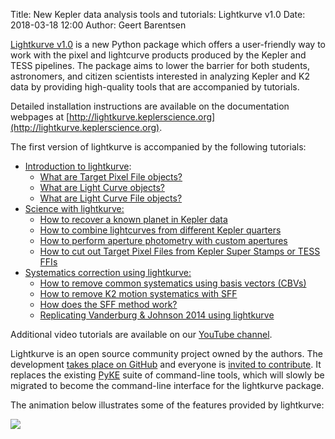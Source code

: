 Title: New Kepler data analysis tools and tutorials: Lightkurve v1.0
Date: 2018-03-18 12:00
Author: Geert Barentsen

[Lightkurve v1.0](http://lightkurve.keplerscience.org) is a new Python package
which offers a user-friendly way to work with the pixel and lightcurve
products produced by the Kepler and TESS pipelines.
The package aims to lower the barrier for both students, astronomers,
and citizen scientists interested in analyzing Kepler and K2 data
by providing high-quality tools that are accompanied by tutorials.

Detailed installation instructions are available on the documentation
webpages at [http://lightkurve.keplerscience.org](http://lightkurve.keplerscience.org).

The first version of lightkurve is accompanied by the following tutorials:

* [Introduction to lightkurve](http://lightkurve.keplerscience.org/tutorials/section1.html):
    * [What are Target Pixel File objects?](http://lightkurve.keplerscience.org/tutorials/1.02-target-pixel-files.html)
    * [What are Light Curve objects?](http://lightkurve.keplerscience.org/tutorials/1.03-what-are-lightcurves.html)
    * [What are Light Curve File objects?](http://lightkurve.keplerscience.org/tutorials/1.04-lightcurve-files.html)
* [Science with lightkurve:](http://lightkurve.keplerscience.org/tutorials/section2.html)
    * [How to recover a known planet in Kepler data](http://lightkurve.keplerscience.org/tutorials/2.02-recover-a-planet.html)
    * [How to combine lightcurves from different Kepler quarters](http://lightkurve.keplerscience.org/tutorials/2.03-appending-lightcurves.html)
    * [How to perform aperture photometry with custom apertures](http://lightkurve.keplerscience.org/tutorials/2.05-making-custom-apertures.html)
    * [How to cut out Target Pixel Files from Kepler Super Stamps or TESS FFIs](http://lightkurve.keplerscience.org/tutorials/cutting-out-tpfs-from-tess-ffis.html)
* [Systematics correction using lightkurve:](http://lightkurve.keplerscience.org/tutorials/section3.html)
    * [How to remove common systematics using basis vectors (CBVs)](http://lightkurve.keplerscience.org/tutorials/2.04-removing-cbvs.html)
    * [How to remove K2 motion systematics with SFF](http://lightkurve.keplerscience.org/tutorials/2.01-how-to-detrend.html)
    * [How does the SFF method work?](http://lightkurve.keplerscience.org/tutorials/motion-correction/replicate-vanderburg-2014-k2sff.html)
    * [Replicating Vanderburg & Johnson 2014 using lightkurve](http://lightkurve.keplerscience.org/tutorials/motion-correction/replicate-vanderburg-2014-lightkurve.html)


Additional video tutorials are available on our [YouTube channel](https://www.youtube.com/channel/UCJx_ls4mg5ms9q4Mv_2mYqg).

Lightkurve is an open source community project owned by the authors.
The development [takes place on GitHub](https://github.com/KeplerGO/lightkurve)
and everyone is [invited to contribute](http://lightkurve.keplerscience.org/contributing.html).
It replaces the existing [PyKE](http://pyke.keplerscience.org) suite of command-line tools, which will slowly be migrated to become the command-line interface for the lightkurve package.

The animation below illustrates some of the features provided by lightkurve:

<a href="http://lightkurve.keplerscience.org/_images/lightkurve-teaser.gif"><img src="http://lightkurve.keplerscience.org/_images/lightkurve-teaser.gif"></a>

